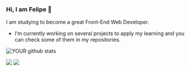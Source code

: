 ### Hi, I am Felipe 👋
I am studying to become a great Front-End Web Developer.
- I’m currently working on several projects to apply my learning and you can check some of them in my repositories.

![YOUR github stats](https://github-readme-stats.vercel.app/api?username=thefjrm)

[<img src="https://img.shields.io/badge/linkedin-%230077B5.svg?&style=for-the-badge&logo=linkedin&logoColor=white" />](https://www.linkedin.com/ffjrm/) [<img src = "https://img.shields.io/badge/instagram-%23E4405F.svg?&style=for-the-badge&logo=instagram&logoColor=white">](https://www.instagram.com/thefjrm/)
